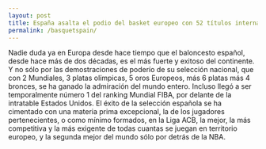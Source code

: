 ```yaml
---
layout: post
title: España asalta el podio del basket europeo con 52 títulos internacionales de sus clubes
permalink: /basquetspain/
---
```


Nadie duda ya en Europa desde hace tiempo que el baloncesto español, desde hace más de dos décadas, es el más fuerte y exitoso del continente. Y no sólo por las demostraciones de poderío de su selección nacional, que con 2 Mundiales, 3 platas olímpicas, 5 oros Europeos, más 6 platas más 4 bronces, se ha ganado la admiración del mundo entero. Incluso llegó a ser temporalmente número 1 del ranking Mundial FIBA, por delante de la intratable Estados Unidos.
El éxito de la selección española se ha cimentado con una materia prima excepcional, la de los jugadores pertenecientes, o como mínimo formados, en la Liga ACB, la mejor, la más competitiva y la más exigente de todas cuantas se juegan en territorio europeo, y la segunda mejor del mundo sólo por detrás de la NBA.
